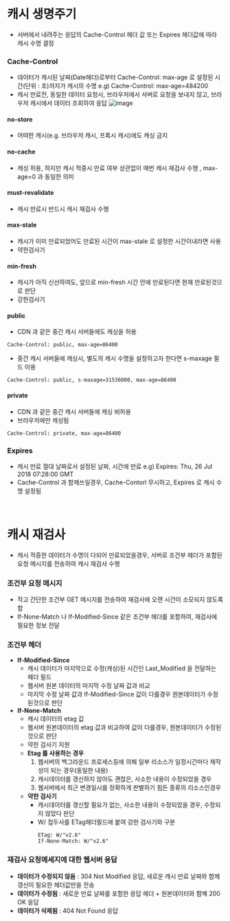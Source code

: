 # 캐시 생명주기
* 서버에서 내려주는 응답의 Cache-Control 헤더 값 또는 Expires 헤더값에 따라 캐시 수명 결정

### Cache-Control
* 데이터가 캐시된 날짜(Date헤더)로부터 Cache-Control: max-age 로 설정된 시간(단위 : 초)까지가 캐시의 수명
e.g) Cache-Control: max-age=484200
* 캐시 만료전, 동일한 데이터 요청시, 브라우저에서 서버로 요청을 보내지 않고, 브라우저 캐시에서 데이터 조회하여 응답
  ![image](https://user-images.githubusercontent.com/48702893/162687610-22a554cb-d9ae-43fe-93c7-63eb74e426ec.png)

#### no-store
* 어떠한 캐시(e.g. 브라우저 캐시, 프록시 캐시)에도 캐싱 금지

#### no-cache
* 캐싱 허용, 하지만 캐시 적중시 만료 여부 상관없이 매번 캐시 재검사 수행 , max-age=0 과 동일한 의미

#### must-revalidate
* 캐시 만료시 반드시 캐시 재검사 수행

#### max-stale
* 캐시가 이미 만료되었어도 만료된 시간이 max-stale 로 설정한 시간이내라면 사용
* 약한검사기

#### min-fresh
* 캐시가 아직 신선하여도, 앞으로 min-fresh 시간 안에 만료된다면 현재 만료된것으로 판단
* 강한검사기

#### public
* CDN 과 같은 중간 캐시 서버들에도 캐싱을 허용
```
Cache-Control: public, max-age=86400
```
* 중간 캐시 서버들에 캐싱시, 별도의 캐시 수명을 설정하고자 한다면 s-maxage 필드 이용
```
Cache-Control: public, s-maxage=31536000, max-age=86400
```

#### private
* CDN 과 같은 중간 캐시 서버들에 캐싱 비허용
* 브라우저에만 캐싱됨
```
Cache-Control: private, max-age=86400
```

### Expires
* 캐시 만료 절대 날짜로서 설정된 날짜, 시간에 만료
e.g) Expires: Thu, 26 Jul 2018 07:28:00 GMT
* Cache-Control 과 함께쓰일경우, Cache-Contorl 무시하고, Expires 로 캐시 수명 설정됨

<br>

# 캐시 재검사
* 캐시 적중한 데이터가 수명이 다되어 만료되었을경우, 서버로 조건부 헤더가 포함된 요청 메시지를 전송하여 캐시 재검사 수행

### 조건부 요청 메시지
* 작고 간단한 조건부 GET 메시지를 전송하여 재검사에 오랜 시간이 소모되지 않도록 함
* If-None-Match 나 If-Modified-Since 같은 조건부 헤더를 포함하여, 재검사에 필요한 정보 전달

### 조건부 헤더
* **If-Modified-Since**
   * 캐시 데이터가 마지막으로 수정(캐싱)된 시간인 Last_Modified 을 전달하는 헤더 필드
   * 웹서버 원본 데이터의 마지막 수정 날짜 값과 비교
   * 마지막 수정 날짜 값과 If-Modified-Since 값이 다를경우 원본데이터가 수정된것으로 판단
* **If-None-Match**
   * 캐시 데이터의 etag 값
   * 웹서버 원본데이터의 etag 값과 비교하여 값이 다를경우, 원본데이터가 수정된것으로 판단
   * 약한 검사기 지원
   * **Etag 를 사용하는 경우**
      1. 웹서버의 백그라운드 프로세스등에 의해 일부 리소스가 일정시간마다 재작성이 되는 경우(동일한 내용)
      2. 캐시데이터를 갱신하지 않아도 괜찮은, 사소한 내용이 수정되었을 경우
      3. 웹서버에서 최근 변경일시를 정확하게 판별하기 힘든 종류의 리소스인경우
   * **약한 검사기**
      * 캐시데이터를 갱신할 필요가 없는, 사소한 내용이 수정되었을 경우, 수정되지 않았다 판단
      * W/ 접두사를 ETag헤더필드에 붙여 강한 검사기와 구분
         ```
         ETag: W/"v2.6"
         If-None-Match: W/"v2.6"
         ```
      
### 재검사 요청메세지에 대한 웹서버 응답
* **데이터가 수정되지 않음** :  304 Not Modified 응답, 새로운 캐시 만료 날짜와 함께 갱신이 필요한 헤더값만을 전송
* **데이터가 수정됨** : 새로운 만료 날짜를 포함한 응답 헤더 + 원본데이터와 함꼐 200 OK 응답
* **데이터가 삭제됨** : 404 Not Found 응답

